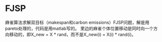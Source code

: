 # FJSP
麻雀算法求解双目标（makespan和carbon emissions）FJSP问题，解是用pareto处理的，代码是用matlab写的。
里边的麻雀个体位置移动是同时向一个方向移动的，即X_new = X * rand，而不是X_new(i) = X(i) * rand(i)。 
